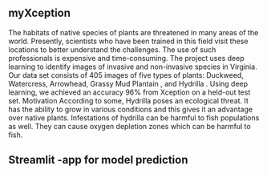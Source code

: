 ## myXception
The habitats of native species of plants are threatened in many areas of the world. Presently, scientists who have been trained in this field visit these locations to better understand the challenges. The use of such professionals is expensive and time-consuming.
The project uses deep learning to identify images of invasive and non-invasive species in Virginia. Our data set consists of 405 images of five types of plants: Duckweed, Watercress, Arrowhead, Grassy Mud Plantain , and Hydrilla . Using deep learning, we achieved an accuracy 96% from Xception on a held-out test set.
Motivation
According to some, Hydrilla poses an ecological threat. It has the ability to grow in various conditions and this gives it an advantage over native plants. Infestations of hydrilla can be harmful to fish populations as well. They can cause oxygen depletion zones which can be harmful to fish.
## Streamlit -app for model prediction
